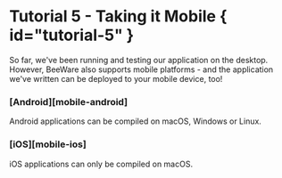 # Tutorial 5 - Taking it Mobile { id="tutorial-5" }

So far, we've been running and testing our application on the desktop.
However, BeeWare also supports mobile platforms - and the application
we've written can be deployed to your mobile device, too!

### [Android][mobile-android]

Android applications can be compiled on macOS, Windows or Linux.

### <nospell>[iOS][mobile-ios]</nospell>

iOS applications can only be compiled on macOS.
